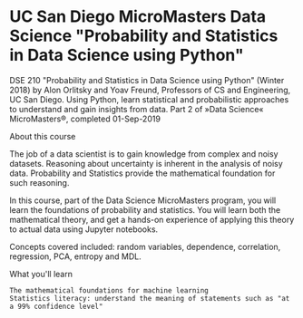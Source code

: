 # UC San Diego MicroMasters Data Science "Probability and Statistics in Data Science using Python"
DSE 210 "Probability and Statistics in Data Science using Python" (Winter 2018) by Alon Orlitsky and Yoav Freund, Professors of CS and Engineering, UC San Diego. Using Python, learn statistical and probabilistic approaches to understand and gain insights from data. Part 2 of »Data Science« MicroMasters®, completed 01-Sep-2019

About this course

The job of a data scientist is to gain knowledge from complex and noisy datasets. Reasoning about uncertainty is inherent in the analysis of noisy data. Probability and Statistics provide the mathematical foundation for such reasoning.

In this course, part of the Data Science MicroMasters program, you will learn the foundations of probability and statistics. You will learn both the mathematical theory, and get a hands-on experience of applying this theory to actual data using Jupyter notebooks.

Concepts covered included: random variables, dependence, correlation, regression, PCA, entropy and MDL.

What you'll learn


    The mathematical foundations for machine learning
    Statistics literacy: understand the meaning of statements such as "at a 99% confidence level"
